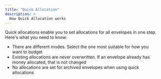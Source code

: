 ```yaml
---
title: "Quick Allocation"
description: >
  How Quick Allocation works
---
```


Quick allocations enable you to set allocations for all envelopes in one step. Here's what you need to know:

- There are different modes. Select the one most suitable for how you want to budget
- Existing allocations are never overwritten. If an envelope already has money allocated, that is not changed
- No allocations are set for archived envelopes when using quick allocations
